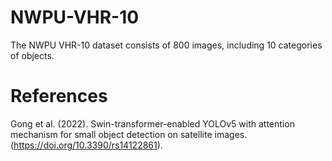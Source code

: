 # NWPU-VHR-10

The NWPU VHR-10 dataset consists of 800 images, including 10 categories of objects.

# References

Gong et al. (2022). Swin-transformer-enabled YOLOv5 with attention mechanism for small object detection on satellite images. (https://doi.org/10.3390/rs14122861).
